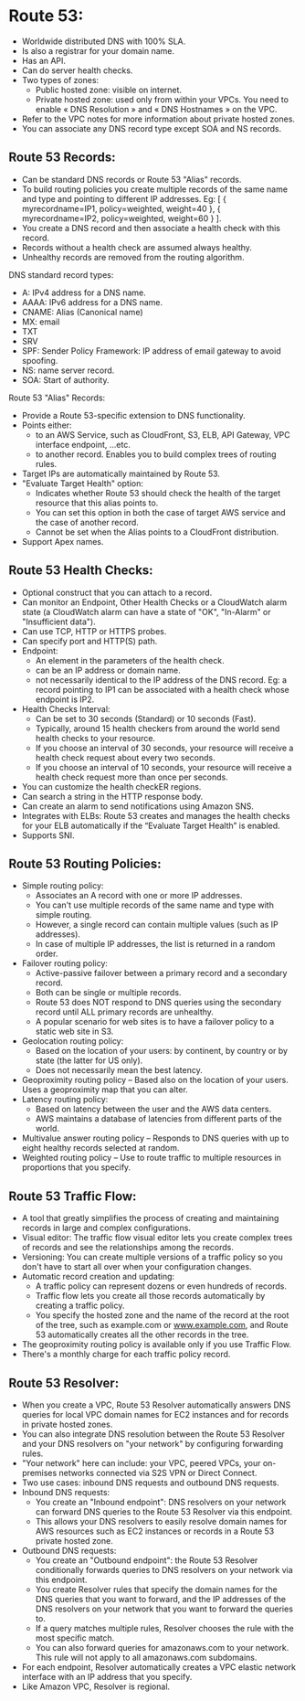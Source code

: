 # Route 53:
- Worldwide distributed DNS with 100% SLA.
- Is also a registrar for your domain name.
- Has an API.
- Can do server health checks.
- Two types of zones: 
	- Public hosted zone: visible on internet.
	- Private hosted zone: used only from within your VPCs. You need to enable « DNS Resolution » and « DNS Hostnames » on the VPC.
- Refer to the VPC notes for more information about private hosted zones.
- You can associate any DNS record type except SOA and NS records.

## Route 53 Records:
- Can be standard DNS records or Route 53 "Alias" records.
- To build routing policies you create multiple records of the same name and type and pointing to different IP addresses. Eg: [ { myrecordname=IP1, policy=weighted, weight=40 }, { myrecordname=IP2, policy=weighted, weight=60 } ].
- You create a DNS record and then associate a health check with this record. 
- Records without a health check are assumed always healthy.
- Unhealthy records are removed from the routing algorithm.

DNS standard record types:
- A: IPv4 address for a DNS name.
- AAAA: IPv6 address for a DNS name.
- CNAME: Alias (Canonical name)
- MX: email
- TXT
- SRV
- SPF: Sender Policy Framework: IP address of email gateway to avoid spoofing.
- NS: name server record.
- SOA: Start of authority.

Route 53 "Alias" Records:
- Provide a Route 53-specific extension to DNS functionality. 
- Points either:
	- to an AWS Service, such as CloudFront, S3, ELB, API Gateway, VPC interface endpoint, …etc.
	- to another record. Enables you to build complex trees of routing rules.
- Target IPs are automatically maintained by Route 53.
- "Evaluate Target Health" option:
	- Indicates whether Route 53 should check the health of the target resource that this alias points to.
	- You can set this option in both the case of target AWS service and the case of another record.
	- Cannot be set when the Alias points to a CloudFront distribution.
- Support Apex names.

## Route 53 Health Checks:
- Optional construct that you can attach to a record.
- Can monitor an Endpoint, Other Health Checks or a CloudWatch alarm state (a CloudWatch alarm can have a state of "OK", "In-Alarm" or "Insufficient data").
- Can use TCP, HTTP or HTTPS probes. 
- Can specify port and HTTP(S) path.
- Endpoint:
	- An element in the parameters of the health check. 
	- can be an IP address or domain name. 
	- not necessarily identical to the IP address of the DNS record. Eg: a record pointing to IP1 can be associated with a health check whose endpoint is IP2.
- Health Checks Interval:
	- Can be set to 30 seconds (Standard) or 10 seconds (Fast).
	- Typically, around 15 health checkers from around the world send health checks to your resource.
	- If you choose an interval of 30 seconds, your resource will receive a health check request about every two seconds.
	- If you choose an interval of 10 seconds, your resource will receive a health check request more than once per seconds.
- You can customize the health checkER regions.
- Can search a string in the HTTP response body.
- Can create an alarm to send notifications using Amazon SNS.
- Integrates with ELBs: Route 53 creates and manages the health checks for your ELB automatically if the “Evaluate Target Health” is enabled.
- Supports SNI.

## Route 53 Routing Policies:
- Simple routing policy:
	- Associates an A record with one or more IP addresses. 
	- You can't use multiple records of the same name and type with simple routing. 
	- However, a single record can contain multiple values (such as IP addresses). 
	- In case of multiple IP addresses, the list is returned in a random order. 
- Failover routing policy:
	- Active-passive failover between a primary record and a secondary record. 
	- Both can be single or multiple records.
	- Route 53 does NOT respond to DNS queries using the secondary record until ALL primary records are unhealthy.
	- A popular scenario for web sites is to have a failover policy to a static web site in S3.
- Geolocation routing policy:
	- Based on the location of your users: by continent, by country or by state (the latter for US only).
	- Does not necessarily mean the best latency.
- Geoproximity routing policy – Based also on the location of your users. Uses a geoproximity map that you can alter.
- Latency routing policy:
	- Based on latency between the user and the AWS data centers.
	- AWS maintains a database of latencies from different parts of the world.
- Multivalue answer routing policy – Responds to DNS queries with up to eight healthy records selected at random.
- Weighted routing policy – Use to route traffic to multiple resources in proportions that you specify.

## Route 53 Traffic Flow:
- A tool that greatly simplifies the process of creating and maintaining records in large and complex configurations.
- Visual editor: The traffic flow visual editor lets you create complex trees of records and see the relationships among the records. 
- Versioning: You can create multiple versions of a traffic policy so you don't have to start all over when your configuration changes. 
- Automatic record creation and updating:
	- A traffic policy can represent dozens or even hundreds of records. 
	- Traffic flow lets you create all those records automatically by creating a traffic policy. 
	- You specify the hosted zone and the name of the record at the root of the tree, such as example.com or www.example.com, and Route 53 automatically creates all the other records in the tree. 
- The geoproximity routing policy is available only if you use Traffic Flow. 
- There's a monthly charge for each traffic policy record. 

## Route 53 Resolver:
- When you create a VPC, Route 53 Resolver automatically answers DNS queries for local VPC domain names for EC2 instances and for records in private hosted zones.
- You can also integrate DNS resolution between the Route 53 Resolver and your DNS resolvers on "your network" by configuring forwarding rules.
- "Your network" here can include: your VPC, peered VPCs, your on-premises networks connected via S2S VPN or Direct Connect.
- Two use cases: inbound DNS requests and outbound DNS requests.
- Inbound DNS requests:
	- You create an "Inbound endpoint": DNS resolvers on your network can forward DNS queries to the Route 53 Resolver via this endpoint.
	- This allows your DNS resolvers to easily resolve domain names for AWS resources such as EC2 instances or records in a Route 53 private hosted zone. 
- Outbound DNS requests:
	- You create an "Outbound endpoint": the Route 53 Resolver conditionally forwards queries to DNS resolvers on your network via this endpoint.
	- You create Resolver rules that specify the domain names for the DNS queries that you want to forward, and the IP addresses of the DNS resolvers on your network that you want to forward the queries to. 
	- If a query matches multiple rules, Resolver chooses the rule with the most specific match.
	- You can also forward queries for amazonaws.com to your network. This rule will not apply to all amazonaws.com subdomains.
- For each endpoint, Resolver automatically creates a VPC elastic network interface with an IP address that you specify.
- Like Amazon VPC, Resolver is regional. 